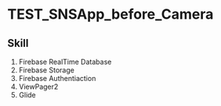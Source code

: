 # TEST_SNSApp_before_Camera

## Skill

1. Firebase RealTime Database
2. Firebase Storage
3. Firebase Authentiaction
4. ViewPager2
5. Glide

